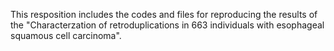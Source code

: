 This resposition includes the codes and files for reproducing the results of the "Characterzation of retroduplications in 663 individuals with esophageal squamous cell carcinoma".

